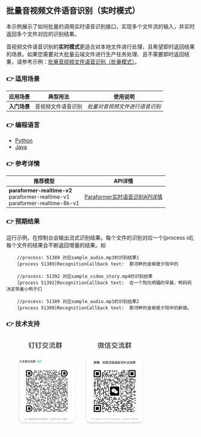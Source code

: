 [comment]: # (title and brief introduction of the sample)
## 批量音视频文件语音识别（实时模式）
本示例展示了如何批量的调用实时语音识别接口，实现多个文件流的输入，并实时返回多个文件对应的识别结果。

音视频文件语音识别的**实时模式**更适合对本地文件进行处理，且希望即时返回结果的场景。如果您需要对大批量云端文件进行生产任务处理、且不需要即时返回结果，请参考示例：[批量音视频文件语音识别（批量模式）](../recognize_speech_from_files_by_batch_mode//)。

[comment]: # (list of scenarios of the sample)
### :point_right: 适用场景

| 应用场景    | 典型用法    | 使用说明              |
|---------|---------|-------------------|
| **入门场景**| 音视频文件语音识别	 | *批量对音视频文件进行语音识别*  |

[comment]: # (supported programming languages of the sample)
### :point_right: 编程语言
- [Python](./python)
- [Java](./java)

[comment]: # (model and interface of the sample)
### :point_right: 参考详情

| 推荐模型 | API详情 |
| ----- | ----- |
| **paraformer-realtime-v2**<br>paraformer-realtime-v1<br>paraformer-realtime-8k-v1 | [Paraformer实时语音识别API详情](https://help.aliyun.com/zh/model-studio/developer-reference/paraformer-real-time-speech-recognition-api) |


### :point_right: 预期结果

运行示例，在控制台会输出流式识别结果。每个文件的识别对应一个[process id], 每个文件的结果会不断返回增量的结果。如
```
    //process: 51389 对应sample_audio.mp3的识别结果1
    [process 51389]RecognitionCallback text:  那河畔的金柳是夕阳中的
    
    //process: 51392 对应sample_video_story.mp4的识别结果
    [process 51392]RecognitionCallback text:  在一个阳光明媚的早晨，鸭妈妈决定带着小鸭子们
    
    //process: 51389 对应sample_audio.mp3的识别结果2
    [process 51389]RecognitionCallback text:  那河畔的金柳是夕阳中的新娘。
```

[comment]: # (technical support of the sample)
### :point_right: 技术支持
<img src="../../../docs/image/groups.png" width="400"/>
